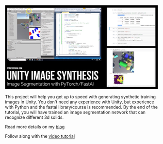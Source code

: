 ![Unity Image Synthesis](image-synthesis-intro.jpg)

This project will help you get up to speed with generating synthetic training images in Unity. You don't need any experience with Unity, but experience with Python and the fastai library/course is recommended. By the end of the tutorial, you will have trained an image segmentation network that can recognize different 3d solids. 

Read more details on my [blog](https://blog.stratospark.com/generating-synthetic-data-image-segmentation-unity-pytorch-fastai)

Follow along with the [video tutorial](https://youtu.be/P4CCMvtUohA)
